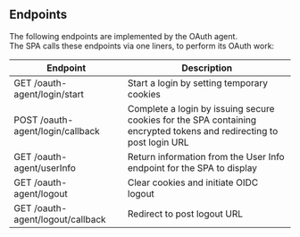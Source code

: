 ## Endpoints

The following endpoints are implemented by the OAuth agent.\
The SPA calls these endpoints via one liners, to perform its OAuth work:

| Endpoint | Description |
| -------- | ----------- |
| GET /oauth-agent/login/start | Start a login by setting temporary cookies |
| POST /oauth-agent/login/callback | Complete a login by issuing secure cookies for the SPA containing encrypted tokens and redirecting to post login URL |
| GET /oauth-agent/userInfo | Return information from the User Info endpoint for the SPA to display |
| GET /oauth-agent/logout | Clear cookies and initiate OIDC logout |
| GET /oauth-agent/logout/callback | Redirect to post logout URL |
